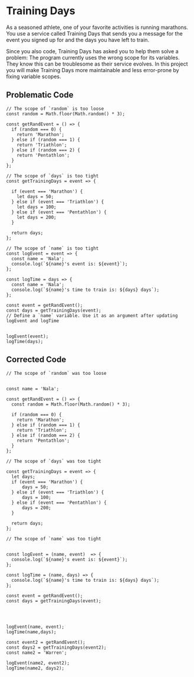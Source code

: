 # Training Days

As a seasoned athlete, one of your favorite activities is running marathons. You use a service called Training Days that sends you a message for the event you signed up for and the days you have left to train.

Since you also code, Training Days has asked you to help them solve a problem: The program currently uses the wrong scope for its variables. They know this can be troublesome as their service evolves. In this project you will make Training Days more maintainable and less error-prone by fixing variable scopes.

## Problematic Code

```
// The scope of `random` is too loose 
const random = Math.floor(Math.random() * 3);

const getRandEvent = () => {
  if (random === 0) {
    return 'Marathon';
  } else if (random === 1) {
    return 'Triathlon';
  } else if (random === 2) {
    return 'Pentathlon';
  }
};

// The scope of `days` is too tight 
const getTrainingDays = event => {

  if (event === 'Marathon') {
    let days = 50;
  } else if (event === 'Triathlon') {
    let days = 100;
  } else if (event === 'Pentathlon') {
    let days = 200;
  }

  return days;
};

// The scope of `name` is too tight 
const logEvent = event => {
  const name = 'Nala';
  console.log(`${name}'s event is: ${event}`);
};

const logTime = days => {
  const name = 'Nala';
  console.log(`${name}'s time to train is: ${days} days`);
};

const event = getRandEvent();
const days = getTrainingDays(event);
// Define a `name` variable. Use it as an argument after updating logEvent and logTime 


logEvent(event);
logTime(days);

```

## Corrected Code

```
// The scope of `random` was too loose 


const name = 'Nala';

const getRandEvent = () => {
  const random = Math.floor(Math.random() * 3);
  
  if (random === 0) {
    return 'Marathon';
  } else if (random === 1) {
    return 'Triathlon';
  } else if (random === 2) {
    return 'Pentathlon';
  }
};

// The scope of `days` was too tight 

const getTrainingDays = event => {
  let days;
  if (event === 'Marathon') {
      days = 50;
  } else if (event === 'Triathlon') {
      days = 100;
  } else if (event === 'Pentathlon') {
      days = 200;
  }

  return days;
};

// The scope of `name` was too tight 


const logEvent = (name, event)  => {
  console.log(`${name}'s event is: ${event}`);
};

const logTime = (name, days) => {
  console.log(`${name}'s time to train is: ${days} days`);
};

const event = getRandEvent();
const days = getTrainingDays(event);




logEvent(name, event);
logTime(name,days);

const event2 = getRandEvent();
const days2 = getTrainingDays(event2);
const name2 = 'Warren';
 
logEvent(name2, event2);
logTime(name2, days2);

```
